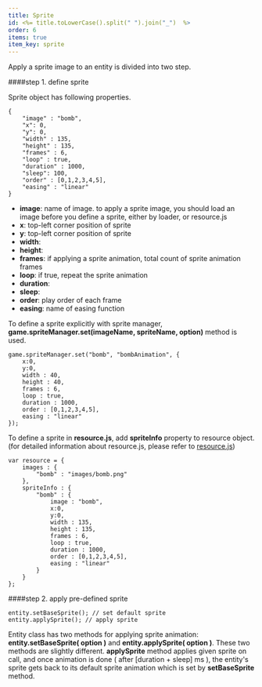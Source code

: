 ```yaml
---
title: Sprite
id: <%= title.toLowerCase().split(" ").join("_")  %>
order: 6
items: true
item_key: sprite
---
```


Apply a sprite image to an entity is divided into two step.

####step 1. define sprite

Sprite object has following properties.
<pre><code class="json">{
    "image" : "bomb",
    "x": 0,
    "y": 0,
    "width" : 135,
    "height" : 135,
    "frames" : 6,
    "loop" : true,
    "duration" : 1000,
    "sleep": 100,
    "order" : [0,1,2,3,4,5],
    "easing" : "linear"
}
</code></pre>

+ **image**: name of image. to apply a sprite image, you should load an image before you define a sprite, either by loader, or resource.js
+ **x**: top-left corner position of sprite
+ **y**: top-left corner position of sprite
+ **width**:
+ **height**:
+ **frames**: if applying a sprite animation, total count of sprite animation frames
+ **loop**: if true, repeat the sprite animation
+ **duration**:
+ **sleep**:
+ **order**: play order of each frame
+ **easing**: name of easing function


To define a sprite explicitly with sprite manager, **game.spriteManager.set(imageName, spriteName, option)** method is used.
<pre><code class="js">game.spriteManager.set("bomb", "bombAnimation", {
    x:0,
    y:0,
    width : 40,
    height : 40,
    frames : 6,
    loop : true,
    duration : 1000,
    order : [0,1,2,3,4,5],
    easing : "linear"
});
</code></pre>

To define a sprite in **resource.js**, add **spriteInfo** property to resource object. (for detailed information about resource.js, please refer to [resource.js](#resource_js))
<pre><code class="js">var resource = {
    images : {
        "bomb" : "images/bomb.png"
    },
    spriteInfo : {
        "bomb" : {
            image : "bomb",
            x:0,
            y:0,
            width : 135,
            height : 135,
            frames : 6,
            loop : true,
            duration : 1000,
            order : [0,1,2,3,4,5],
            easing : "linear"
        }
    }
};
</code></pre>


####step 2. apply pre-defined sprite
<pre><code class="js">entity.setBaseSprite(); // set default sprite
entity.applySprite(); // apply sprite
</code></pre>

Entity class has two methods for applying sprite animation: **entity.setBaseSprite( option )** and **entity.applySprite( option )**. These two methods are slightly different. **applySprite** method applies given sprite on call, and once animation is done ( after [duration + sleep] ms ), the entity's sprite gets back to its default sprite animation which is set by **setBaseSprite** method.
